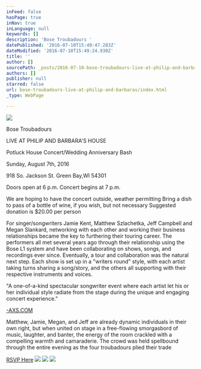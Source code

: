 ```yaml
---
inFeed: false
hasPage: true
inNav: true
inLanguage: null
keywords: []
description: 'Bose Troubadours '
datePublished: '2016-07-10T15:49:47.283Z'
dateModified: '2016-07-10T15:49:24.930Z'
title: ''
author: []
sourcePath: _posts/2016-07-10-bose-troubadours-live-at-philip-and-barbaras.md
authors: []
publisher: null
starred: false
url: bose-troubadours-live-at-philip-and-barbaras/index.html
_type: WebPage

---
```

![](https://the-grid-user-content.s3-us-west-2.amazonaws.com/6fd3b316-c586-463e-bcf4-79c5a47ab0dd.jpg)

Bose Troubadours 

LIVE AT PHILIP AND BARBARA'S HOUSE 

Potluck House Concert/Wedding Anniversary Bash 

Sunday, August 7th, 2016 

918 So. Jackson St. Green Bay,WI 54301 

Doors open at 6 p.m. Concert begins at 7 p.m. 

We are hoping to have the concert outside, weather permitting Bring a dish to pass of a bottle of wine, if you wish, but not necessary Suggested donation is $20.00 per person

For singer/songwriters Jamie Kent, Matthew Szlachetka, Jeff Campbell and Megan Slankard, networking with each other and working their business relationships became the key to furthering their touring career. The performers all met several years ago through their relationship using the Bose L1 system and have been collaborating on shows, songs, and recordings ever since. Eventually, a tour and collaboration was the natural next step. Each show is set up in a "writers round" style, with each artist taking turns sharing a song/story, and the others all supporting with their respective instruments and voices.

"A one-of-a-kind spectacular songwriter event where each artist let his or her individual style radiate from the stage during the unique and engaging concert experience."

[-AXS.COM][0]

Matthew, Jamie, Megan, and Jeff are already dynamic individuals in their own right, but when united on stage in a free-flowing smorgasbord of music, laughter, and banter, the energy of the room crackled with a compelling warmth and camaraderie. The crowd was held spellbound through the entire evening as the four troubadours plied their trade

[RSVP Here][1]
![](https://the-grid-user-content.s3-us-west-2.amazonaws.com/86ce27ab-dbff-457b-8727-b66446047c7b.png)
![](https://the-grid-user-content.s3-us-west-2.amazonaws.com/f76199c5-c8c1-47f0-9364-70746a731ad3.jpg)
![](https://the-grid-user-content.s3-us-west-2.amazonaws.com/86e72928-6f6c-4131-9b19-8de15299dbf2.jpg)

[0]: http://-axs.com/
[1]: http://goo.gl/forms/xsGf63mD58WVW6PJ2